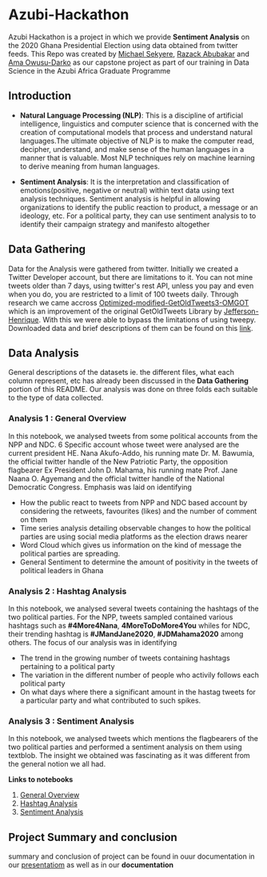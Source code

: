 # Azubi-Hackathon
Azubi Hackathon is a project in which we provide **Sentiment Analysis** on the 2020 Ghana Presidential Election using data obtained from twitter feeds.
This Repo was created by [Michael Sekyere](https://www.linkedin.com/in/michael-sekyere-0a4898193/ "Michael Sekyere"),
[Razack Abubakar](https://www.linkedin.com/in/razack-abubakar-853160156/ "Razack Abubakar") and
[Ama Owusu-Darko](https://www.linkedin.com/in/aowusuda/ "Ama Owusu-Darko") as our capstone project as part of our training in Data Science in
the Azubi Africa Graduate Programme

## Introduction
* **Natural Language Processing (NLP)**: This is a discipline of artificial intelligence, linguistics and computer science that is concerned with the creation of computational models that process and understand natural languages.The ultimate objective of NLP is to make the computer read, decipher, understand, and make sense of the human languages in a manner that is valuable. Most NLP techniques rely on machine learning to derive meaning from human languages.

* **Sentiment Analysis**: It is the interpretation and classification of emotions(positive, negative or neutral) within text data using text analysis techniques. Sentiment analysis is helpful in allowing organizations to identify the public reaction to product, a message or an ideology, etc. For a political party, they can use sentiment analysis to to identify their campaign strategy and manifesto altogether

## Data Gathering
Data for the Analysis were gathered from twitter. Initially we created a Twitter Developer account, but there are limitations to it. You can not mine tweets older than 7 days, using twitter's rest API, unless you pay and even when you do, you are restricted to a limit of 100 tweets daily. Through research we came accross [Optimized-modified-GetOldTweets3-OMGOT](https://github.com/marquisvictor/Optimized-Modified-GetOldTweets3-OMGOT "Optimized-modified-GetOldTweets3-OMGOT") which is an improvement  of the original GetOldTweets Library by [Jefferson-Henrique](https://github.com/Jefferson-Henrique/GetOldTweets-python/ "Jefferson-Henrique"). With this we were able to bypass the limitations of using tweepy. Downloaded data and brief descriptions of them can be found on this [link](https://github.com/mickysekyere/Azubi-Hackathon/blob/master/Data/Data.md "link").

## Data Analysis
General descriptions of the datasets ie. the different files, what each column represent, etc has already been discussed in the **Data Gathering** portion of this README. Our analysis was done on three folds each suitable to the type of data collected. 
  ### Analysis 1 : General Overview
  In this notebook, we analysed tweets from some political accounts from the NPP and NDC. 6 Specific account whose tweet were analysed are the current president 
  HE. Nana Akufo-Addo, his running mate Dr. M. Bawumia, the official twitter handle of the New Patriotic Party, the opposition flagbearer Ex President John D. Mahama,
  his running mate Prof. Jane Naana O. Agyemang and the official twitter handle of the National Democratic Congress.
  Emphasis was laid on  identifying
  * How the public react to tweets from NPP and NDC based account by considering the retweets, favourites (likes) and the number of comment on them
  * Time series analysis detailing observable changes to how the political parties are using social media platforms as the election draws nearer
  * Word Cloud which gives us information on the kind of message the political parties are spreading.
  * General Sentiment to determine the amount of positivity in the tweets of political leaders in Ghana
  
  ### Analysis 2 : Hashtag Analysis
  In this notebook, we analysed several tweets containing the hashtags of the two political parties. For the NPP, tweets sampled contained various hashtags such as
  **#4More4Nana**, **4MoreToDoMore4You** whiles for NDC, their trending hashtag is **#JMandJane2020**, **#JDMahama2020** among others. The focus of our analysis was in  identifying
  * The trend in the growing number of tweets containing hashtags pertaining to a political party
  * The variation in the different number of people who activily follows each political party
  * On what days where there a significant amount in the hastag tweets for a particular party and what contributed to such spikes.
  
  ### Analysis 3 : Sentiment Analysis
  In this notebook, we analysed tweets which mentions the flagbearers of the two political parties and performed a sentiment analysis on them using textblob. The insight
  we obtained was fascinating as it was different from the general notion we all had.
  
  **Links to notebooks**
  1. [General Overview](https://github.com/Jefferson-Henrique/GetOldTweets-python/ "General Overview")
  2. [Hashtag Analysis](https://github.com/Jefferson-Henrique/GetOldTweets-python/ "Hashtag Analysis")
  3. [Sentiment Analysis](https://github.com/Jefferson-Henrique/GetOldTweets-python/ "Sentiment Analysis")

## Project Summary and conclusion
summary and conclusion of project can be found in ouur documentation in our [presentatiom](https://github.com/mickysekyere/Azubi-Hackathon/blob/master/hackathon%202020.pptx "presentation") as well as in our **documentation**
